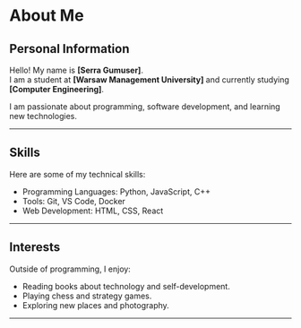 # About Me

## Personal Information
Hello! My name is **[Serra Gumuser]**.  
I am a student at **[Warsaw Management University]** and currently studying **[Computer Engineering]**.

I am passionate about programming, software development, and learning new technologies.

---

## Skills
Here are some of my technical skills:
- Programming Languages: Python, JavaScript, C++
- Tools: Git, VS Code, Docker
- Web Development: HTML, CSS, React

---

## Interests
Outside of programming, I enjoy:
- Reading books about technology and self-development.
- Playing chess and strategy games.
- Exploring new places and photography.

---


